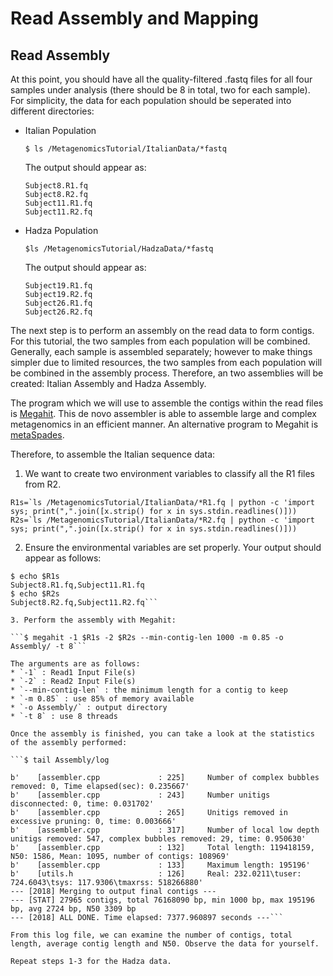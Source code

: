 # Read Assembly and Mapping

## Read Assembly

At this point, you should have all the quality-filtered .fastq files for all four samples under analysis (there should be 8 in total, two for each sample). For simplicity, the data for each population should be seperated into different directories:

* Italian Population

	```$ ls /MetagenomicsTutorial/ItalianData/*fastq```

	The output should appear as:

	```(bash)
	Subject8.R1.fq
	Subject8.R2.fq
	Subject11.R1.fq
	Subject11.R2.fq
	```
* Hadza Population

	```$ls /MetagenomicsTutorial/HadzaData/*fastq```

	The output should appear as:
	```(bash)
	Subject19.R1.fq
	Subject19.R2.fq
	Subject26.R1.fq
	Subject26.R2.fq
	```
The next step is to perform an assembly on the read data to form contigs. For this tutorial, the two samples from each population will be combined. Generally, each sample is assembled separately; however to make things simpler due to limited resources, the two samples from each population will be combined in the assembly process. Therefore, an two assemblies will be created: Italian Assembly and Hadza Assembly.

The program which we will use to assemble the contigs within the read files is [Megahit](https://github.com/voutcn/megahit).  This de novo assembler is able to assemble large and complex metagenomics in an efficient manner. An alternative program to Megahit is [metaSpades](https://www.ncbi.nlm.nih.gov/pubmed/28298430).

Therefore, to assemble the Italian sequence data:

1. We want to create two environment variables to classify all the R1 files from R2.

```(bash)
R1s=`ls /MetagenomicsTutorial/ItalianData/*R1.fq | python -c 'import sys; print(",".join([x.strip() for x in sys.stdin.readlines()]))
R2s=`ls /MetagenomicsTutorial/ItalianData/*R2.fq | python -c 'import sys; print(",".join([x.strip() for x in sys.stdin.readlines()]))
```

2. Ensure the environmental variables are set properly. Your output should appear as follows:

```(bash)
$ echo $R1s
Subject8.R1.fq,Subject11.R1.fq
$ echo $R2s
Subject8.R2.fq,Subject11.R2.fq```

3. Perform the assembly with Megahit:

```$ megahit -1 $R1s -2 $R2s --min-contig-len 1000 -m 0.85 -o Assembly/ -t 8```

The arguments are as follows:
* `-1` : Read1 Input File(s)
* `-2` : Read2 Input File(s)
* `--min-contig-len` : the minimum length for a contig to keep
* `-m 0.85` : use 85% of memory available
* `-o Assembly/` : output directory
* `-t 8` : use 8 threads

Once the assembly is finished, you can take a look at the statistics of the assembly performed:

```$ tail Assembly/log

b'    [assembler.cpp             : 225]     Number of complex bubbles removed: 0, Time elapsed(sec): 0.235667'
b'    [assembler.cpp             : 243]     Number unitigs disconnected: 0, time: 0.031702'
b'    [assembler.cpp             : 265]     Unitigs removed in excessive pruning: 0, time: 0.003666'
b'    [assembler.cpp             : 317]     Number of local low depth unitigs removed: 547, complex bubbles removed: 29, time: 0.950630'
b'    [assembler.cpp             : 132]     Total length: 119418159, N50: 1586, Mean: 1095, number of contigs: 108969'
b'    [assembler.cpp             : 133]     Maximum length: 195196'
b'    [utils.h                   : 126]     Real: 232.0211\tuser: 724.6043\tsys: 117.9306\tmaxrss: 518266880'
--- [2018] Merging to output final contigs ---
--- [STAT] 27965 contigs, total 76168090 bp, min 1000 bp, max 195196 bp, avg 2724 bp, N50 3309 bp
--- [2018] ALL DONE. Time elapsed: 7377.960897 seconds ---```

From this log file, we can examine the number of contigs, total length, average contig length and N50. Observe the data for yourself.

Repeat steps 1-3 for the Hadza data.



